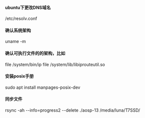 #### ubuntu下更改DNS域名
/etc/resolv.conf

#### 确认系统架构
uname -m

#### 确认可执行文件的的架构，比如
file /system/bin/ip
file /system/lib/libiprouteutil.so

#### 安装posix手册
sudo apt install manpages-posix-dev

#### 同步文件
rsync -ah --info=progress2 --delete ./aosp-13 /media/luna/T7SSD/